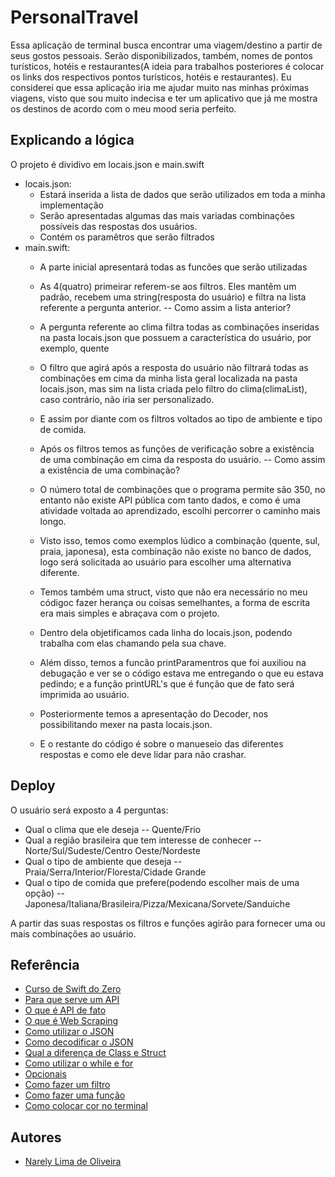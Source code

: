 # PersonalTravel

Essa aplicação de terminal busca encontrar uma viagem/destino a partir de seus gostos pessoais.
Serão disponibilizados, também, nomes de pontos turísticos, hotéis e restaurantes(A ideia para trabalhos posteriores é colocar os links dos respectivos pontos turísticos, hotéis e restaurantes).
Eu considerei que essa aplicação iria me ajudar muito nas minhas próximas viagens, visto que sou muito indecisa e ter um aplicativo que já me mostra os destinos de acordo com o meu mood seria perfeito.

## Explicando a lógica

O projeto é dividivo em locais.json e main.swift

 - locais.json:
   - Estará inserida a lista de dados que serão utilizados em toda a minha implementação
   - Serão apresentadas algumas das mais variadas combinações possíveis das respostas dos usuários.
   - Contém os paramêtros que serão filtrados
 - main.swift:
   - A parte inicial apresentará todas as funcões que serão utilizadas
   - As 4(quatro) primeirar referem-se aos filtros. Eles mantêm um padrão, recebem uma string(resposta do usuário) e filtra na lista referente a pergunta anterior.
   -- Como assim a lista anterior?
   - A pergunta referente ao clima filtra todas as combinações inseridas na pasta locais.json que possuem a característica do usuário, por exemplo, quente
   - O filtro que agirá após a resposta do usuário não filtrará todas as combinações em cima da minha lista geral localizada na pasta locais.json, mas sim na lista criada pelo filtro do clima(climaList), caso contrário, não iria ser personalizado.
   - E assim por diante com os filtros voltados ao tipo de ambiente e tipo de comida.

   - Após os filtros temos as funções de verificação sobre a existência de uma combinação em cima da resposta do usuário.
   -- Como assim a existência de uma combinação?
   - O número total de combinações que o programa permite são 350, no entanto não existe API pública com tanto dados, e como é uma atividade voltada ao aprendizado, escolhi percorrer o caminho mais longo.
   - Visto isso, temos como exemplos lúdico a combinação (quente, sul, praia, japonesa), esta combinação não existe no banco de dados, logo será solicitada ao usuário para escolher uma alternativa diferente.

   - Temos também uma struct, visto que não era necessário no meu códigoc fazer herança ou coisas semelhantes, a forma de escrita era mais simples e abraçava com o projeto.
   - Dentro dela objetificamos cada linha do locais.json, podendo trabalha com elas chamando pela sua chave.
   - Além disso, temos a funcão printParamentros que foi auxiliou na debugação e ver se o código estava me entregando o que eu estava pedindo; e a função printURL's que é função que de fato será imprimida ao usuário.

   - Posteriormente temos a apresentação do Decoder, nos possibilitando mexer na pasta locais.json.
    
   - E o restante do código é sobre o manueseio das diferentes respostas e como ele deve lidar para não crashar.
    
## Deploy

O usuário será exposto a 4 perguntas:
 - Qual o clima que ele deseja
   -- Quente/Frio
 - Qual a região brasileira que tem interesse de conhecer
   -- Norte/Sul/Sudeste/Centro Oeste/Nordeste
 - Qual o tipo de ambiente que deseja 
   --  Praia/Serra/Interior/Floresta/Cidade Grande
 - Qual o tipo de comida que prefere(podendo escolher mais de uma opção)
   -- Japonesa/Italiana/Brasileira/Pizza/Mexicana/Sorvete/Sanduiche

A partir das suas respostas os filtros e funções agirão para fornecer uma ou mais combinações ao usuário.

## Referência

 - [Curso de Swift do Zero](https://www.youtube.com/watch?v=MnL3-a3eKNQ&list=PLJ0AcghBBWShgIH122uw7H9T9-NIaFpP-)
 - [Para que serve um API](https://www.swift.org/documentation/api-design-guidelines/)
 - [O que é API de fato](https://vertigo.com.br/o-que-e-api-entenda-de-uma-maneira-simples/)
 - [O que é Web Scraping](https://canaltech.com.br/seguranca/o-que-e-web-scraping/)
 - [Como utilizar o JSON](https://code.tutsplus.com/pt/tutorials/working-with-json-in-swift--cms-25335)
 - [Como decodificar o JSON](https://www.avanderlee.com/swift/json-parsing-decoding/)
 - [Qual a diferença de Class e Struct](https://www.alura.com.br/artigos/ios-swift-classes-struct-diferencas-usar)
 - [Como utilizar o while e for](https://code.tutsplus.com/pt/tutorials/swift-from-scratch-optionals-and-control-flow--cms-22874)
 - [Opcionais](https://code.tutsplus.com/pt/tutorials/swift-from-scratch-optionals-and-control-flow--cms-22874)
 - [Como fazer um filtro](https://abhimuralidharan.medium.com/higher-order-functions-in-swift-filter-map-reduce-flatmap-1837646a63e8)
 - [Como fazer uma função](https://code.tutsplus.com/pt/tutorials/swift-from-scratch-an-introduction-to-functions--cms-22879)
 - [Como colocar cor no terminal](https://openssl.medium.com/while-developing-ios-applications-we-often-find-ourselves-using-command-line-tools-in-ruby-6ef53046925c)


## Autores

- [Narely Lima de Oliveira](https://github.com/NarelyLima)
